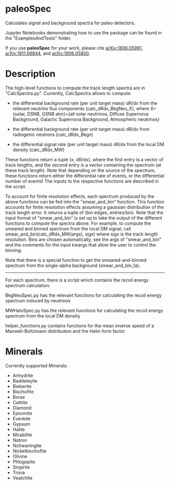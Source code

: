 # paleoSpec
Calculates signal and background spectra for paleo detectors.

Jupyter Notebooks demonstrating how to use the package can be found in the "ExamplesAndTests" folder.

If you use **paleoSpec** for your work, please cite [arXiv:1806.05991](https://arxiv.org/abs/1806.05991), [arXiv:1811.06844](https://arxiv.org/abs/1811.06844), and [arXiv:1906.05800](https://arxiv.org/abs/1906.05800).

# Description
The high-level functions to compute the track length spectra are in "CalcSpectra.py". Currently, CalcSpectra allows to compute:

- the differential background rate (per unit target mass) dR/dx from the relevant neutrino flux components (calc_dRdx_BkgNeu_X), where X={solar, DSNB, GSNB atm}={all solar neutrinos, Diffuse Supernova Background, Galactic Supernova Background, Atmospheric neutrinos}

- the differential background rate (per unit target mass) dR/dx from radiogenic neutrons (calc_dRdx_Bkgn)
    
- the differential signal rate (per unit target mass) dR/dx from the local DM density (calc_dRdx_MW)

These functions return a tuple (x, dR/dx), where the first entry is a vector of track lengths, and the second entry is a vector containing the spectrum (at these track length). Note that depending on the source of the spectrum, these functions return either the differential rate of events, or the differential number of events! The inputs to the respective functions are described in the script.

To account for finite resolution effects, each spectrum produced by the above functions can be fed into the "smear_and_bin" function. This function accounts for finite resolution effects assuming a gaussian distribution of the track length error. It returns a tuple of (bin edges, entries/bin). Note that the input format of "smear_and_bin" is set up to take the output of the different functions to compute the spectra above. For example, to compute the smeared and binned spectrum from the local DM signal, call smear_and_bin(calc_dRdx_MW(args), sigx) where sigx is the track length resolution. Bins are chosen automatically, see the args of "smear_and_bin" and the comments for the input kwargs that allow the user to control the binning.

Note that there is a special function to get the smeared-and-binned spectrum from the single-alpha background (smear_and_bin_1a).

-------------------------------
For each spectrum, there is a script which contains the recoil energy spectrum calculation:

BkgNeuSpec.py has the relevant functions for calculating the recoil energy spectrum induced by neutrinos

MWHaloSpec.py has the relevant functions for calculating the recoil energy spectrum from the local DM density

helper_functions.py contains functions for the mean inverse speed of a Maxwell-Boltzmann distribution and the Helm form factor
# Minerals
Currently supported Minerals:
- Anhydrite
- Baddeleyite
- Bieberite
- Bischofite
- Borax
- Cattiite
- Diamond
- Epsomite
- Evenkite
- Gypsum
- Halite
- Mirabilite
- Natron
- Nchwaningite
- Nickelbischofite
- Olivine
- Phlogopite
- Sinjarite
- Trona
- Veatchite
